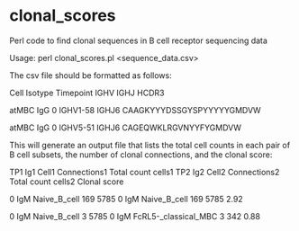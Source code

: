 # clonal_scores
Perl code to find clonal sequences in B cell receptor sequencing data

Usage: perl clonal_scores.pl <sequence_data.csv> <percent AA similarity in HCDR3>

The csv file should be formatted as follows:


Cell  Isotype Timepoint IGHV  IGHJ  HCDR3

atMBC IgG 0 IGHV1-58  IGHJ6 CAAGKYYYDSSGYSPYYYYYGMDVW

atMBC IgG 0 IGHV5-51  IGHJ6 CAGEQWKLRGVNYYFYGMDVW


This will generate an output file that lists the total cell counts in each pair of B cell subsets, the number of clonal connections, and the clonal score:


TP1	Ig1	Cell1	Connections1	Total count cells1	TP2	Ig2	Cell2	Connections2	Total count cells2	Clonal score

0	IgM	Naive_B_cell	169	5785	0	IgM	Naive_B_cell	169	5785	2.92

0	IgM	Naive_B_cell	3	5785	0	IgM	FcRL5-_classical_MBC	3	342	0.88


